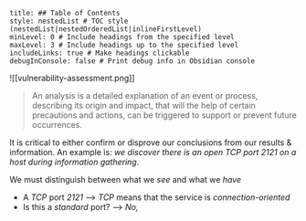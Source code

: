 ```table-of-contents
title: ## Table of Contents
style: nestedList # TOC style (nestedList|nestedOrderedList|inlineFirstLevel)
minLevel: 0 # Include headings from the specified level
maxLevel: 3 # Include headings up to the specified level
includeLinks: true # Make headings clickable
debugInConsole: false # Print debug info in Obsidian console
```

![[vulnerability-assessment.png]]

> An analysis is a detailed explanation of an event or process, describing its origin and impact, that will the help of certain precautions and actions, can be triggered to support or prevent future occurrences.

 It is critical to either confirm or disprove our conclusions from our results & information. An example is: *we discover there is an open TCP port 2121 on a host during information gathering*.

We must distinguish between what we *see* and what we *have*
- A *TCP* port *2121* --> *TCP* means that the service is *connection-oriented*
- Is this a *standard* port? --> *No,*